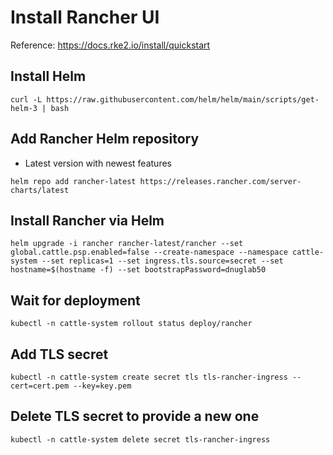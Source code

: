 

# Install Rancher UI

Reference:
https://docs.rke2.io/install/quickstart

## Install Helm

```
curl -L https://raw.githubusercontent.com/helm/helm/main/scripts/get-helm-3 | bash
```

## Add Rancher Helm repository

- Latest version with newest features

```
helm repo add rancher-latest https://releases.rancher.com/server-charts/latest
```


## Install Rancher via Helm

```
helm upgrade -i rancher rancher-latest/rancher --set global.cattle.psp.enabled=false --create-namespace --namespace cattle-system --set replicas=1 --set ingress.tls.source=secret --set hostname=$(hostname -f) --set bootstrapPassword=dnuglab50
```

## Wait for deployment

```
kubectl -n cattle-system rollout status deploy/rancher
```


## Add TLS secret

```
kubectl -n cattle-system create secret tls tls-rancher-ingress --cert=cert.pem --key=key.pem
```

## Delete TLS secret to provide a new one

```
kubectl -n cattle-system delete secret tls-rancher-ingress
```

